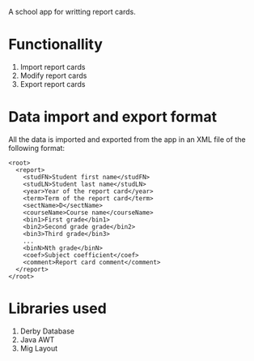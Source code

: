 A school app for writting report cards.

# Functionallity
1. Import report cards
2. Modify report cards
3. Export report cards

# Data import and export format
All the data is imported and exported from the app in an XML file of the following format:
```
<root>
  <report>
    <studFN>Student first name</studFN>
    <studLN>Student last name</studLN>
    <year>Year of the report card</year>
    <term>Term of the report card</term>
    <sectName>D</sectName>
    <courseName>Course name</courseName>
    <bin1>First grade</bin1>
    <bin2>Second grade grade</bin2>
    <bin3>Third grade</bin3>
    ...
    <binN>Nth grade</binN>
    <coef>Subject coefficient</coef>
    <comment>Report card comment</comment>
  </report>
</root>
```

# Libraries used
1. Derby Database
2. Java AWT
3. Mig Layout
